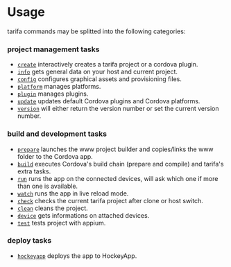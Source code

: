 # Usage

tarifa commands may be splitted into the following categories:

### project management tasks

* [`create`](./create.md) interactively creates a tarifa project or a cordova plugin.
* [`info`](./info.md) gets general data on your host and current project.
* [`config`](./config.md) configures graphical assets and provisioning files.
* [`platform`](./platform.md) manages platforms.
* [`plugin`](./plugin.md) manages plugins.
* [`update`](./update.md) updates default Cordova plugins and Cordova platforms.
* [`version`](./version.md) will either return the version number or set the current version number.

### build and development tasks

* [`prepare`](./prepare.md) launches the www project builder and copies/links the www folder to the Cordova app.
* [`build`](./build.md) executes Cordova's build chain (prepare and compile) and tarifa's extra tasks.
* [`run`](./run.md) runs the app on the connected devices, will ask which one if more than
one is available.
* [`watch`](./watch.md) runs the app in live reload mode.
* [`check`](./check.md) checks the current tarifa project after clone or host switch.
* [`clean`](./clean.md) cleans the project.
* [`device`](./device.md) gets informations on attached devices.
* [`test`](./test.md) tests project with appium.

### deploy tasks

* [`hockeyapp`](./hockeyapp.md) deploys the app to HockeyApp.
